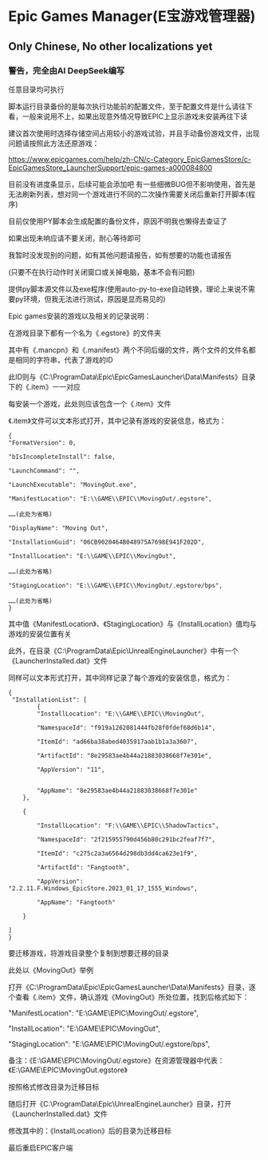 # Epic Games Manager(E宝游戏管理器)

## Only Chinese, No other localizations yet

### 警告，完全由AI DeepSeek编写

任意目录均可执行

脚本运行目录备份的是每次执行功能前的配置文件，至于配置文件是什么请往下看，一般来说用不上，如果出现意外情况导致EPIC上显示游戏未安装再往下读

建议首次使用时选择存储空间占用较小的游戏试验，并且手动备份游戏文件，出现问题请按照此方法还原游戏：

https://www.epicgames.com/help/zh-CN/c-Category_EpicGamesStore/c-EpicGamesStore_LauncherSupport/epic-games-a000084800

目前没有进度条显示，后续可能会添加吧
有一些细微BUG但不影响使用，首先是无法刷新列表，想对同一个游戏进行不同的二次操作需要关闭后重新打开脚本(程序)

目前仅使用PY脚本会生成配置的备份文件，原因不明我也懒得去查证了

如果出现未响应请不要关闭，耐心等待即可

我暂时没发现别的问题，如有其他问题请报告，如有想要的功能也请报告

(只要不在执行动作时关闭窗口或关掉电脑，基本不会有问题)

提供py脚本源文件以及exe程序(使用auto-py-to-exe自动转换，理论上来说不需要py环境，但我无法进行测试，原因是显而易见的)

Epic games安装的游戏以及相关的记录说明：

在游戏目录下都有一个名为《.egstore》的文件夹

其中有《.mancpn》和《.manifest》两个不同后缀的文件，两个文件的文件名都是相同的字符串，代表了游戏的ID

此ID则与《C:\ProgramData\Epic\EpicGamesLauncher\Data\Manifests》目录下的《.item》一一对应

每安装一个游戏，此处则应该包含一个《.item》文件

《.item》文件可以文本形式打开，其中记录有游戏的安装信息，格式为：

```
{
"FormatVersion": 0,    

"bIsIncompleteInstall": false,    

"LaunchCommand": "",    

"LaunchExecutable": "MovingOut.exe",    

"ManifestLocation": "E:\\GAME\\EPIC\\MovingOut/.egstore",    

……(此处为省略)    

"DisplayName": "Moving Out",    

"InstallationGuid": "06CB9020464B048975A7698E941F202D",    

"InstallLocation": "E:\\GAME\\EPIC\\MovingOut",    

……(此处为省略)        

"StagingLocation": "E:\\GAME\\EPIC\\MovingOut/.egstore/bps",    

……(此处为省略)    
}
```

其中值《ManifestLocation》、《StagingLocation》与《InstallLocation》值均与游戏的安装位置有关

此外，在目录《C:\ProgramData\Epic\UnrealEngineLauncher》中有一个《LauncherInstalled.dat》文件

同样可以文本形式打开，其中同样记录了每个游戏的安装信息，格式为：

```
{
 "InstallationList": [
        {
        "InstallLocation": "E:\\GAME\\EPIC\\MovingOut",

        "NamespaceId": "f919a1262081444fb28f0fdef68d6b14",

        "ItemId": "ad66ba38abed4035917aab1b1a3a3607",

        "ArtifactId": "8e29583ae4b44a21883038668f7e301e",

        "AppVersion": "11",


        "AppName": "8e29583ae4b44a21883038668f7e301e"
    },

    {

        "InstallLocation": "F:\\GAME\\EPIC\\ShadowTactics",

        "NamespaceId": "2f215955790d456b80c291bc2feaf7f7",

        "ItemId": "c275c2a3a6564d298db3dd4ca623e1f9",

        "ArtifactId": "Fangtooth",

        "AppVersion": "2.2.11.F.Windows_EpicStore.2023_01_17_1555_Windows",

        "AppName": "Fangtooth"

    }

]
}    
```

要迁移游戏，将游戏目录整个复制到想要迁移的目录

此处以《MovingOut》举例

打开《C:\ProgramData\Epic\EpicGamesLauncher\Data\Manifests》目录，逐个查看《.item》文件，确认游戏《MovingOut》所处位置，找到后格式如下：

"ManifestLocation": "E:\\GAME\\EPIC\\MovingOut/.egstore",

"InstallLocation": "E:\\GAME\\EPIC\\MovingOut",

"StagingLocation": "E:\\GAME\\EPIC\\MovingOut/.egstore/bps",

备注：《E:\\GAME\\EPIC\\MovingOut/.egstore》在资源管理器中代表：《E:\GAME\EPIC\MovingOut\.egstore》

按照格式修改目录为迁移目标

随后打开《C:\ProgramData\Epic\UnrealEngineLauncher》目录，打开《LauncherInstalled.dat》文件

修改其中的：《InstallLocation》后的目录为迁移目标

最后重启EPIC客户端
